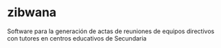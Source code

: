 # zibwana
Software para la generación de actas de reuniones de equipos directivos con tutores en centros educativos de Secundaria
